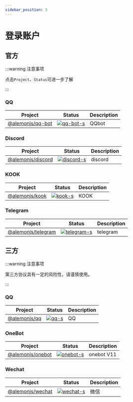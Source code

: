 ```yaml
---
sidebar_position: 5
---
```


# 登录账户

## 官方

:::warning 注意事项

点击`Project`、`Status`可进一步了解

:::

### QQ

| Project            | Status                  | Description |
| ------------------ | ----------------------- | ----------- |
| [@alemonjs/qq-bot] | [![qq-bot-s]][qq-bot-p] | QQbot       |

[@alemonjs/qq-bot]: https://github.com/lemonade-lab/alemonjs/tree/main/packages/qq-bot
[qq-bot-s]: https://img.shields.io/npm/v/@alemonjs/qq-bot.svg
[qq-bot-p]: https://www.npmjs.com/package/@alemonjs/qq-bot

### Discord

| Project             | Status                    | Description |
| ------------------- | ------------------------- | ----------- |
| [@alemonjs/discord] | [![discord-s]][discord-p] | discord     |

[@alemonjs/discord]: https://github.com/lemonade-lab/alemonjs/tree/main/packages/discord
[discord-s]: https://img.shields.io/npm/v/@alemonjs/discord.svg
[discord-p]: https://www.npmjs.com/package/@alemonjs/discord

### KOOK

| Project          | Status              | Description |
| ---------------- | ------------------- | ----------- |
| [@alemonjs/kook] | [![kook-s]][kook-p] | KOOK        |

[@alemonjs/kook]: https://github.com/lemonade-lab/alemonjs/tree/main/packages/kook
[kook-s]: https://img.shields.io/npm/v/@alemonjs/kook.svg
[kook-p]: https://www.npmjs.com/package/@alemonjs/kook

### Telegram

| Project              | Status                      | Description |
| -------------------- | --------------------------- | ----------- |
| [@alemonjs/telegram] | [![telegram-s]][telegram-p] | telegram    |

[@alemonjs/telegram]: https://github.com/lemonade-lab/alemonjs/tree/main/packages/telegram
[telegram-s]: https://img.shields.io/npm/v/@alemonjs/telegram.svg
[telegram-p]: https://www.npmjs.com/package/@alemonjs/telegram

## 三方

:::warning 注意事项

第三方协议具有一定的风险性，请谨慎使用。

:::

### QQ

| Project        | Status          | Description |
| -------------- | --------------- | ----------- |
| [@alemonjs/qq] | [![qq-s]][qq-p] | QQ          |

[@alemonjs/qq]: https://github.com/lemonade-lab/alemonjs/tree/main/packages/qq
[qq-s]: https://img.shields.io/npm/v/@alemonjs/qq.svg
[qq-p]: https://www.npmjs.com/package/@alemonjs/qq

### OneBot

| Project            | Status                  | Description |
| ------------------ | ----------------------- | ----------- |
| [@alemonjs/onebot] | [![onebot-s]][onebot-p] | onebot V11  |

[@alemonjs/onebot]: https://github.com/lemonade-lab/alemonjs/tree/main/packages/onebot
[onebot-s]: https://img.shields.io/npm/v/@alemonjs/onebot.svg
[onebot-p]: https://www.npmjs.com/package/@alemonjs/onebot

### Wechat

| Project            | Status                  | Description |
| ------------------ | ----------------------- | ----------- |
| [@alemonjs/wechat] | [![wechat-s]][wechat-p] | 微信        |

[@alemonjs/wechat]: https://github.com/lemonade-lab/alemonjs/tree/main/packages/wechat
[wechat-s]: https://img.shields.io/npm/v/@alemonjs/wechat.svg
[wechat-p]: https://www.npmjs.com/package/@alemonjs/wechat
